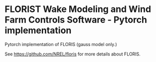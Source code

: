 # FLORIST Wake Modeling and Wind Farm Controls Software - Pytorch implementation

Pytorch implementation of FLORIS (gauss model only.)

See https://github.com/NREL/floris for more details about FLORIS.
